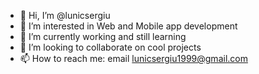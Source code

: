 - 👋 Hi, I’m @lunicsergiu
- 👀 I’m interested in Web and Mobile app development
- 🌱 I’m currently working and still learning 
- 💞️ I’m looking to collaborate on cool projects
- 📫 How to reach me: email lunicsergiu1999@gmail.com

<!---
lunicsergiu/lunicsergiu is a ✨ special ✨ repository because its `README.md` (this file) appears on your GitHub profile.
You can click the Preview link to take a look at your changes.
--->
